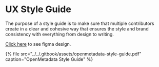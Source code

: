 # UX Style Guide

The purpose of a style guide is to make sure that multiple contributors create in a clear and cohesive way that ensures the style and brand consistency with everything from design to writing.

[Click here](https://www.figma.com/file/sw3NcGyvATuwL4l7astZXL/OpenMetadata-Style-Guide) to see figma design.

{% file src="../../.gitbook/assets/openmetadata-style-guide.pdf" caption="OpenMetadata Style Guide" %}



